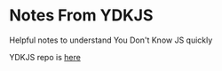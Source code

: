 # Notes From YDKJS

Helpful notes to understand You Don't Know JS quickly

YDKJS repo is [here](https://github.com/getify/You-Dont-Know-JS)
